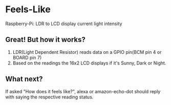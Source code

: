 # Feels-Like
Raspberry-Pi: LDR to LCD display current light intensity

## Great! But how it works?
1. LDR(Light Dependent Resistor) reads data on a GPIO pin(BCM pin 4 or BOARD pin 7)
2. Based on the readings the 16x2 LCD displays if it's Sunny, Dark or Night.

## What next?
If asked "How does it feels like?", alexa or amazon-echo-dot should reply with saying the respective reading status.
